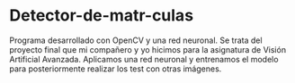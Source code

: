 # Detector-de-matr-culas
Programa desarrollado con OpenCV y una red neuronal. Se trata del proyecto final que mi compañero y yo hicimos para la asignatura de Visión Artificial Avanzada. Aplicamos una red neuronal y entrenamos el modelo para posteriormente realizar los test con otras imágenes.
